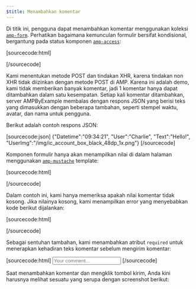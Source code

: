 ```yaml
---
$title: Menambahkan komentar
---
```


<amp-img src="/static/img/comment.png" alt="Add comment" height="325" width="300"></amp-img>

Di titik ini, pengguna dapat menambahkan komentar menggunakan koleksi [`amp-form`](../../../../documentation/components/reference/amp-form.md). Perhatikan bagaimana kemunculan formulir bersifat kondisional, bergantung pada status komponen [`amp-access`](../../../../documentation/components/reference/amp-access.md):

[sourcecode:html]

<form amp-access="loggedIn" amp-access-hide method="post" action-xhr="<%host%>/samples_templates/comment_section/submit-comment-xhr" target="_top">
[/sourcecode]

Kami menentukan metode POST dan tindakan XHR, karena tindakan non XHR tidak diizinkan dengan metode POST di AMP.
Karena ini adalah demo, kami tidak memberikan banyak komentar, jadi 1 komentar hanya dapat ditambahkan dalam satu kesempatan. Setiap kali komentar ditambahkan, server AMPByExample membalas dengan respons JSON yang berisi teks yang dimasukkan dengan beberapa tambahan, seperti stempel waktu, avatar, dan nama untuk pengguna.

Berikut adalah contoh respons JSON:

[sourcecode:json]
{"Datetime":"09:34:21",
"User":"Charlie",
"Text":"Hello!",
"UserImg":"/img/ic_account_box_black_48dp_1x.png"}
[/sourcecode]

Komponen formulir hanya akan menampilkan nilai di dalam halaman menggunakan [`amp-mustache`](../../../../documentation/components/reference/amp-mustache.md) template:

[sourcecode:html]

<div submit-success>
  <template type="amp-mustache">
    <div class="comment-user">
      <amp-img width="44" class="user-avatar" height="44" alt="user" src="{{UserImg}}"></amp-img>
      <div class="card comment">
        <p><span class="user">{% raw %}{{User}}{% endraw %}</span><span class="date">{% raw %}{{Datetime}}{% endraw %}</span></p>
        <p>{% raw %}{{Text}}{% endraw %}</p>
      </div>
    </div>
  </template>
</div>
[/sourcecode]

Dalam contoh ini, kami hanya memeriksa apakah nilai komentar tidak kosong. Jika nilainya kosong, kami menampilkan error yang menyebabkan kode berikut dijalankan:

[sourcecode:html]

<div submit-error>
  <template type="amp-mustache">
    Error! Looks like something went wrong with your comment, please try to submit it again.
  </template>
</div>
[/sourcecode]

Sebagai sentuhan tambahan, kami menambahkan atribut `required` untuk menerapkan kehadiran teks komentar sebelum mengirim komentar:

<amp-img src="/static/img/enforce-comment.png" alt="Enforce comment" height="325" width="300"></amp-img>

[sourcecode:html]
<input type="text" class="data-input" name="text" placeholder="Your comment..." required>
[/sourcecode]

Saat menambahkan komentar dan mengklik tombol kirim, Anda kini harusnya melihat sesuatu yang serupa dengan screenshot berikut:

<amp-img src="/static/img/logout-button.png" alt="Comment added" height="352" width="300"></amp-img>
